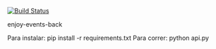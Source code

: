 [![Build Status](https://travis-ci.org/arq1nnySu/enjoy-events-back.svg)](https://travis-ci.org/arq1nnySu/enjoy-events-back)

enjoy-events-back

Para instalar: pip install -r requirements.txt 
Para correr: python api.py